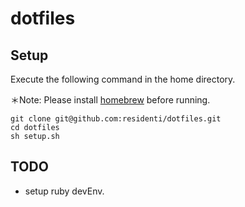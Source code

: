 # dotfiles

## Setup

Execute the following command in the home directory.

＊Note: Please install [homebrew](https://brew.sh/index_ja) before running.

```
git clone git@github.com:residenti/dotfiles.git
cd dotfiles
sh setup.sh
```

## TODO

- setup ruby devEnv.
